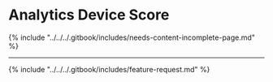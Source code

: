 # Analytics Device Score



{% include "../../../.gitbook/includes/needs-content-incomplete-page.md" %}

***

{% include "../../../.gitbook/includes/feature-request.md" %}

